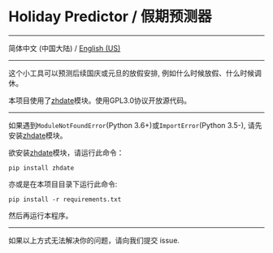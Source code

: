 # Holiday Predictor / 假期预测器

***

简体中文 (中国大陆) / [English (US)](./README_en_us.md)

***

这个小工具可以预测后续国庆或元旦的放假安排, 例如什么时候放假、什么时候调休。

本项目使用了[zhdate](https://github.com/CutePandaSh/zhdate)模块。使用GPL3.0协议开放源代码。

***

如果遇到`ModuleNotFoundError`(Python 3.6+)或`ImportError`(Python 3.5-), 请先安装[zhdate](https://github.com/CutePandaSh/zhdate)模块。

欲安装[zhdate](https://github.com/CutePandaSh/zhdate)模块，请运行此命令：


```
pip install zhdate
```

亦或是在本项目目录下运行此命令:

```
pip install -r requirements.txt
```

然后再运行本程序。

***

如果以上方式无法解决你的问题，请向我们提交 issue.